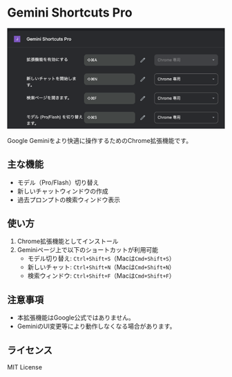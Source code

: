 # Gemini Shortcuts Pro

![ショートカット設定例](shortcut-SS.png)

Google Geminiをより快適に操作するためのChrome拡張機能です。

## 主な機能
- モデル（Pro/Flash）切り替え
- 新しいチャットウィンドウの作成
- 過去プロンプトの検索ウィンドウ表示

## 使い方
1. Chrome拡張機能としてインストール
2. Geminiページ上で以下のショートカットが利用可能
   - モデル切り替え: `Ctrl+Shift+S`（Macは`Cmd+Shift+S`）
   - 新しいチャット: `Ctrl+Shift+N`（Macは`Cmd+Shift+N`）
   - 検索ウィンドウ: `Ctrl+Shift+F`（Macは`Cmd+Shift+F`）

## 注意事項
- 本拡張機能はGoogle公式ではありません。
- GeminiのUI変更等により動作しなくなる場合があります。

## ライセンス
MIT License